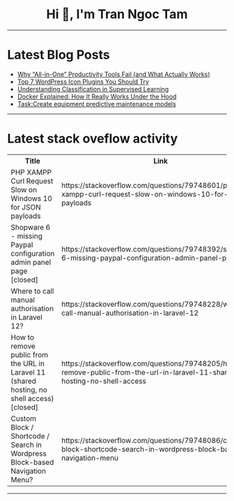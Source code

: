 <h1 align="center">Hi 👋, I'm Tran Ngoc Tam</h1>

---

# Latest Blog Posts 
<!-- BLOG-POST-LIST:START -->
- [Why “All-in-One” Productivity Tools Fail &lpar;and What Actually Works&rpar;](https://dev.to/bibhash_dutta_099/why-all-in-one-productivity-tools-fail-and-what-actually-works-3gf7)
- [Top 7 WordPress Icon Plugins You Should Try](https://dev.to/masumparvej/top-7-wordpress-icon-plugins-you-should-try-49ed)
- [Understanding Classification in Supervised Learning](https://dev.to/datawithnaomi/understanding-classification-in-supervised-learning-1h7e)
- [Docker Explained: How It Really Works Under the Hood](https://dev.to/itsabhiyan/docker-explained-how-it-really-works-under-the-hood-56np)
- [Task:Create equipment predictive maintenance models](https://dev.to/yc_lee_53e583a776a9c56e3/taskcreate-equipment-predictive-maintenance-models-4imo)
<!-- BLOG-POST-LIST:END -->

---

# Latest stack oveflow activity
<table>
  <tr><th>Title</th><th>Link</th></tr>
  <!-- STACKOVERFLOW:START --><tr><td>PHP XAMPP Curl Request Slow on Windows 10 for JSON payloads</td><td>https://stackoverflow.com/questions/79748601/php-xampp-curl-request-slow-on-windows-10-for-json-payloads</td></tr><tr><td>Shopware 6 - missing Paypal configuration admin panel page [closed]</td><td>https://stackoverflow.com/questions/79748392/shopware-6-missing-paypal-configuration-admin-panel-page</td></tr><tr><td>Where to call manual authorisation in Laravel 12?</td><td>https://stackoverflow.com/questions/79748228/where-to-call-manual-authorisation-in-laravel-12</td></tr><tr><td>How to remove public from the URL in Laravel 11 &lpar;shared hosting, no shell access&rpar; [closed]</td><td>https://stackoverflow.com/questions/79748205/how-to-remove-public-from-the-url-in-laravel-11-shared-hosting-no-shell-access</td></tr><tr><td>Custom Block / Shortcode / Search in Wordpress Block-based Navigation Menu?</td><td>https://stackoverflow.com/questions/79748086/custom-block-shortcode-search-in-wordpress-block-based-navigation-menu</td></tr><!-- STACKOVERFLOW:END -->
</table>

---


